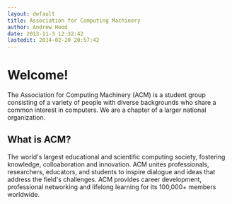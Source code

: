 ```yaml
---
layout: default
title: Association for Computing Machinery
author: Andrew Hood
date: 2013-11-3 12:32:42
lastedit: 2014-02-20 20:57:42
---
```


Welcome!  
========  
<p class="lead">The Association for Computing Machinery (ACM) is a student group consisting of a variety of people with diverse backgrounds who share a common interest in computers. We are a chapter of a larger national organization.</p>

What is ACM?  
------------  
The world's largest educational and scientific computing society, fostering knowledge, colloaboration and innovation. ACM unites professionals, researchers, educators, and students to inspire dialogue and ideas that address the field's challenges. ACM provides career development, professional networking and lifelong learning for its 100,000+ members worldwide.
